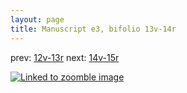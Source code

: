 ```yaml
---
layout: page
title: Manuscript e3, bifolio 13v-14r
---
```


prev: [12v-13r](../12v-13r/) next: [14v-15r](../14v-15r/)



[![Linked to zoomble image](http://www.homermultitext.org/iipsrv?IIIF=/project/homer/pyramidal/deepzoom/hmt/e3bifolio/v1/E3_13v_14r.tif/full/2000,/0/default.jpg)](http://www.homermultitext.org/ict2/?urn=urn:cite2:hmt:e3bifolio.v1:E3_13v_14r)

